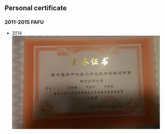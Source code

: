 ## Personal certificate

### 2011-2015 FAFU
* 2014
![image](https://github.com/sjm1992st/sjm1992st.github.io/blob/master/picture/%E5%8D%8E%E4%B8%AD%E8%B5%9B.jpg "华中赛")

